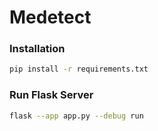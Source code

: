 # Medetect

### Installation 
```bash
pip install -r requirements.txt
```

### Run Flask Server
```bash
flask --app app.py --debug run
```
